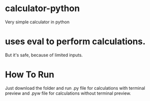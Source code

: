 # calculator-python
Very simple calculator in python

# uses eval to perform calculations.
But it's safe, because of limited inputs.


# How To Run

Just download the folder and run .py file for calculations with terminal preview and .pyw file for calculations without terminal preview.
